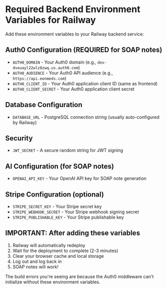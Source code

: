 # Required Backend Environment Variables for Railway

Add these environment variables to your Railway backend service:

## Auth0 Configuration (REQUIRED for SOAP notes)
- `AUTH0_DOMAIN` - Your Auth0 domain (e.g., `dev-dvouayl22wlz8zwq.us.auth0.com`)
- `AUTH0_AUDIENCE` - Your Auth0 API audience (e.g., `https://api.eonmeds.com`)
- `AUTH0_CLIENT_ID` - Your Auth0 application client ID (same as frontend)
- `AUTH0_CLIENT_SECRET` - Your Auth0 application client secret

## Database Configuration
- `DATABASE_URL` - PostgreSQL connection string (usually auto-configured by Railway)

## Security
- `JWT_SECRET` - A secure random string for JWT signing

## AI Configuration (for SOAP notes)
- `OPENAI_API_KEY` - Your OpenAI API key for SOAP note generation

## Stripe Configuration (optional)
- `STRIPE_SECRET_KEY` - Your Stripe secret key
- `STRIPE_WEBHOOK_SECRET` - Your Stripe webhook signing secret
- `STRIPE_PUBLISHABLE_KEY` - Your Stripe publishable key

## IMPORTANT: After adding these variables

1. Railway will automatically redeploy
2. Wait for the deployment to complete (2-3 minutes)
3. Clear your browser cache and local storage
4. Log out and log back in
5. SOAP notes will work!

The build errors you're seeing are because the Auth0 middleware can't initialize without these environment variables. 